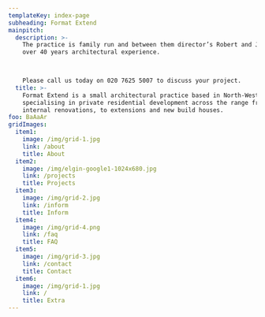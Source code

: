 ```yaml
---
templateKey: index-page
subheading: Format Extend
mainpitch:
  description: >-
    The practice is family run and between them director’s Robert and James have
    over 40 years architectural experience.

     

    Please call us today on 020 7625 5007 to discuss your project.
  title: >-
    Format Extend is a small architectural practice based in North-West London
    specialising in private residential development across the range from
    internal renovations, to extensions and new build houses.
foo: BaAaAr
gridImages:
  item1:
    image: /img/grid-1.jpg
    link: /about
    title: About
  item2:
    image: /img/elgin-google1-1024x680.jpg
    link: /projects
    title: Projects
  item3:
    image: /img/grid-2.jpg
    link: /inform
    title: Inform
  item4:
    image: /img/grid-4.png
    link: /faq
    title: FAQ
  item5:
    image: /img/grid-3.jpg
    link: /contact
    title: Contact
  item6:
    image: /img/grid-1.jpg
    link: /
    title: Extra
---
```


